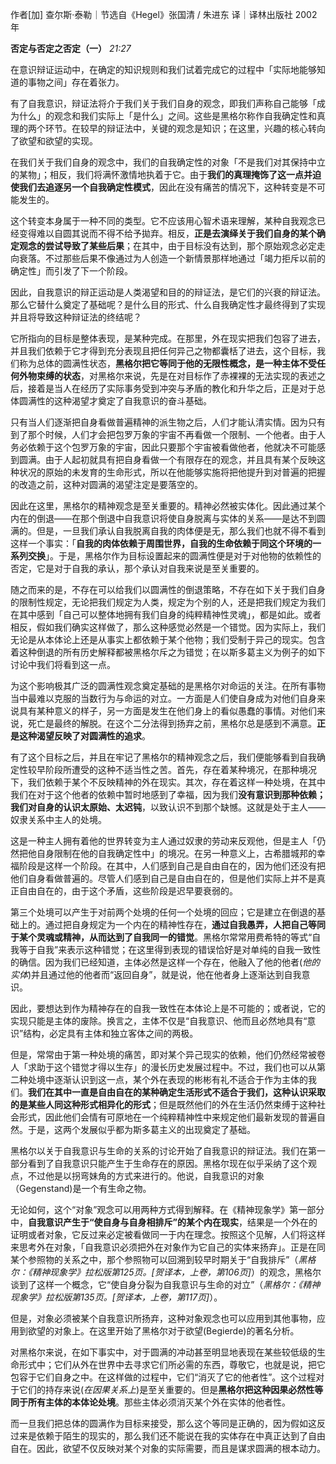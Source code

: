 作者\[加\] 查尔斯·泰勒｜节选自《Hegel》张国清 / 朱进东 译｜译林出版社 2002年

**否定与否定之否定（一）** _21:27_

在意识辩证运动中，在确定的知识规则和我们试着完成它的过程中「实际地能够知道的事物之间」存在着张力。

有了自我意识，辩证法将介于我们关于我们自身的观念，即我们声称自己能够「成为什么」的观念和我们实际上「是什么」之间。这些是黑格尔称作自我确定性和真理的两个环节。在较早的辩证法中，关键的观念是知识；在这里，兴趣的核心转向了欲望和欲望的实现。

在我们关于我们自身的观念中，我们的自我确定性的对象「不是我们对其保持中立的某物」；相反，我们将满怀激情地执着于它。由于**我们的真理掩饰了这一点并迫使我们去追逐另一个自我确定性模式**，因此在没有痛苦的情况下，这种转变是不可能发生的。

这个转变本身属于一种不同的类型。它不应该用心智术语来理解，某种自我观念已经变得难以自圆其说而不得不给予拋弃。相反，**正是去演绎关于我们自身的某个确定观念的尝试导致了某些后果**；在其中，由于目标没有达到，那个原始观念必定走向衰落。不过那些后果不像通过为人创造一个新情景那样地通过「竭力拒斥以前的确定性」而引发了下一个阶段。

因此，自我意识的辩正运动是人类渴望和目的的辩证法，是它们的兴衰的辩证法。那么它替什么奠定了基础呢？是什么目的形式、什么自我确定性才最终得到了实现并且将导致这种辩证法的终结呢？

它所指向的目标是整体表现，是某种完成。在那里，外在现实把我们包容了进去，并且我们依赖于它才得到充分表现且把任何异己之物都囊栝了进去，这个目标，我们称为总体的圆满性状态，**黑格尔把它等同于他的无限性概念，是一种主体不受任何外物束缚的状态**，对黑格尔来说，先是在对目标作了赤裸裸的无法实现的表述之后，接着是当人在经历了实际事务受到冲突与矛盾的教化和升华之后，正是对于总体圆满性的这种渴望才奠定了自我意识的奋斗基础。

只有当人们逐渐把自身看做普遍精神的派生物之后，人们才能认清实情。因为只有到了那个时候，人们才会把包罗万象的宇宙不再看做一个限制、一个他者。由于人务必依赖于这个包罗万象的宇宙，因此只要那个宇宙被看做他者，他就决不可能感到圆满。由于人起初就具有把自身看做一个有限存在的观念，并且具有某个反映这种状况的原始的未发育的生命形式，所以在他能够实施将把他提升到对普遍的把握的改造之前，这种对圆满的渴望注定是要落空的。

因此在这里，黑格尔的精神观念是至关重要的。精神必然被实体化。因此通过某个内在的倒退——在那个倒退中自我意识将使自身脱离与实体的关系——是达不到圆满的。但是，一旦我们承认自我脱离自我的肉体便是无，那么我们也就不得不看到这样一个事实：「**自我的肉体依赖于周围世界，自我的生命依赖于同这个环境的一系列交换**」。于是，黑格尔作为目标设置起来的圆满性便是对于对他物的依赖性的否定，它是对于自我的承认，那个承认对自我来说是至关重要的。

随之而来的是，不存在可以给我们以圆满性的倒退策略，不存在如下关于我们自身的限制性规定，无论把我们规定为人类，规定为个别的人，还是把我们规定为我们在其中感到「自己可以整体地拥有我们自身的纯粹精神性灵魂」，都是如此。或者相反，假如我们确实这样做了，那么这种感觉必然是一个错觉。因为实际上，我们无论是从本体论上还是从事实上都依赖于某个他物；我们受制于异己的现实。包含着这种倒退的所有历史解释都被黑格尔斥之为错觉；在以斯多葛主义为例子的如下讨论中我们将看到这一点。

为这个影响极其广泛的圆满性观念奠定基础的是黑格尔对命运的关注。在所有事物当中最难以克服的当数行为与命运的对立。一方面是人们使自身成为对他们自身来说具有某种意义的样子，另一方面是发生在他们身上的看似愚蠢的事情。对他们来说，死亡是最终的解脱。在这个二分法得到扬弃之前，黑格尔总是感到不满意。**正是这种渴望反映了对圆满性的追求**。

有了这个目标之后，并且在牢记了黑格尔的精神观念之后，我们便能够看到自我确定性较早阶段所遭受的这种不适当性之苦。首先，存在着某种境况，在那种境况下，我们依赖于某个不反映精神的外在现实。其次，存在着这样一种处境，在其中我们在对于这个他者的依赖中暂时地感到了幸福，因为我们**没有意识到那种依赖；我们对自身的认识太原始、太迟钝**，以致认识不到那个缺憾。这就是处于主人——奴隶关系中主人的处境。

这是一种主人拥有着他的世界转变为主人通过奴隶的劳动来反观他，但是主人「仍然把他自身限制在他的自我确定性中」的境况。在另一种意义上，古希腊城邦的幸福阶段是这样一个阶段。在其中，人们感到自己是自由自在的，因为他们还没有把他们自身看做普遍的。尽管人们感到自己是自由自在的，但是他们实际上并不是真正自由自在的，由于这个矛盾，这些阶段是迟早要衰弱的。

第三个处境可以产生于对前两个处境的任何一个处境的回应；它是建立在倒退的基础上的。通过把自身规定为一个内在的精神性存在，**通过自我愚弄，人把自己等同于某个灵魂或精神，从而达到了自我同一的错觉**。黑格尔常常用费希特的等式“自我等于自我”来表示这种错觉；在这里得到表现的错误恰好是对单纯的自我一致性的确信。因为我们已经知道，主体必然是这样一个存在，他融入了他的他者(_他的实体_)并且通过他的他者而“返回自身”，就是说，他在他者身上逐渐达到自我意识。

因此，要想达到作为精神存在的自我一致性在本体论上是不可能的；或者说，它的实现只能是主体的废除。换言之，主体不仅是“自我意识、他而且必然地具有“意识”结构，必定具有主体和独立客体之间的两极。

但是，常常由于第一种处境的痛苦，即对某个异己现实的依赖，他们仍然经常被卷人「求助于这个错觉才得以生存」的漫长历史发展过程中。不过，我们也可以从第二种处境中逐渐认识到这一点，某个外在表现的彬彬有礼不适合于作为主体的我们。**我们在其中一直是自由自在的某种确定生活形式不适合于我们，这种认识采取的是某些人同这种形式相异化的形式**；但是既然他们的外在生活仍然束缚于这种社会形式，因此他们会情有可原地在一个纯粹精神性中来规定他们最新发现的普遍自然。于是，这两个发展似乎都为斯多葛主义的出现奠定了基础。

黑格尔以关于自我意识与生命的关系的讨论开始了自我意识的辩证法。我们在第一部分看到了自我意识只能产生于生命存在的原因。黑格尔现在似乎采纳了这个观点，不过他是以拐弯妹角的方式来进行的。他说，自我意识的对象（Gegenstand)是一个有生命之物。

无论如何，这个“对象”观念可以用两种方式得到解释。在《精神现象学》第一部分中，**自我意识产生于“使自身与自身相排斥”的某个内在现实**，结果是一个外在的证明或者对象，它反过来必定被看做同一于内在理念。按照这个见解，人们将这样来思考外在对象，「自我意识必须把外在对象作为它自己的实体来扬弃」。正是在同某个参照物的关系之中，那个参照物可以回溯到较早时期关于“自我排斥”（_黑格尔：《精神现象学》拉松版第125页。\[贺译本，上卷，第106页\]_）的观念，黑格尔谈到了这样一个概念，它“使自身分裂为自我意识与生命的对立”（_黑格尔：《精神现象学》拉松版第135页。\[贺译本，上卷，第117页\]_）。

但是，对象必须被某个自我意识所扬弃，这种对象观念也可以应用到其他事物，应用到欲望的对象上。在这里开始了黑格尔对于欲望(Begierde)的著名分析。

对黑格尔来说，在如下事实中，对于圆满的冲动甚至明显地表现在某些较低级的生命形式中；它们从外在世界中去寻求它们所必需的东西，尊敬它，也就是说，把它包容于它们自身之中。在这样做的过程中，它们“消灭了它的他者性”。这个过程对于它们的持存来说(_在因果关系上_)是至关重要的。但是**黑格尔把这种因果必然性等同于所有主体的本体论处境**。那些主体必须消灭某个外在实体的他者性。

而一旦我们把总体的圆满作为目标来接受，那么这个等同是正确的，因为假如这反过来是依赖于陌生的现实的，那么我们还不能说在我的实体存在中真正达到了自由自在。因此，欲望不仅反映对某个对象的实际需要，而且是谋求圆满的根本动力。